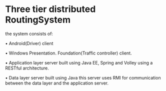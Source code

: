 #    Three tier distributed RoutingSystem 
the system consists of:

•	Android(Driver) client

•	Windows Presentation. Foundation(Traffic controller) client.

•	Application layer server built using Java EE, Spring and Volley using a RESTful architecture.

•	Data layer server built using Java this server uses RMI for communication between the data layer and the application server.

